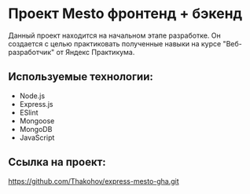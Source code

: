 # Проект Mesto фронтенд + бэкенд
Данный проект находится на начальном этапе разработке. Он создается с целью практиковать полученные навыки на курсе "Веб-разработчик" от Яндекс Практикума.

## Используемые технологии:
- Node.js
- Express.js
- ESlint
- Mongoose
- MongoDB
- JavaScript

## Ссылка на проект:
https://github.com/Thakohov/express-mesto-gha.git

